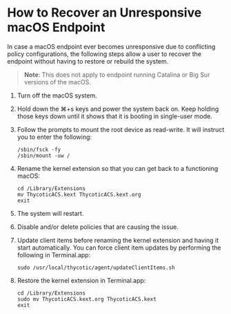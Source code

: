 [title]: # (macOS - Unresponsive Endpoint)
[tags]: # (system recovery)
[priority]: # (10)
# How to Recover an Unresponsive macOS Endpoint

In case a macOS endpoint ever becomes unresponsive due to conflicting policy configurations, the following steps allow a user to recover the endpoint without having to restore or rebuild the system.

>**Note**: This does not apply to endpoint running Catalina or Big Sur versions of the macOS.

1. Turn off the macOS system.
1. Hold down the ⌘+s keys and power the system back on. Keep holding those keys down until it shows that it is booting in single-user mode.
1. Follow the prompts to mount the root device as read-write. It will instruct you to enter the following:

   ```shell
   /sbin/fsck -fy
   /sbin/mount -uw /
   ```
1. Rename the kernel extension so that you can get back to a functioning macOS:

   ```shell
   cd /Library/Extensions
   mv ThycoticACS.kext ThycoticACS.kext.org
   exit
   ```
1. The system will restart.
1. Disable and/or delete policies that are causing the issue.
1. Update client items before renaming the kernel extension and having it start automatically. You can force client item updates by performing the following in Terminal.app:

   ```shell
   sudo /usr/local/thycotic/agent/updateClientItems.sh
   ```
1. Restore the kernel extension in Terminal.app:

   ```shell
   cd /Library/Extensions
   sudo mv ThycoticACS.kext.org ThycoticACS.kext
   exit
   ```
